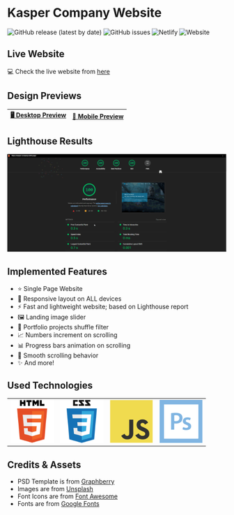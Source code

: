 # Kasper Company Website

![GitHub release (latest by date)](https://img.shields.io/github/v/release/ibrahimelmokhtar/kasper-company) ![GitHub issues](https://img.shields.io/github/issues/ibrahimelmokhtar/kasper-company) ![Netlify](https://img.shields.io/netlify/39df3333-7a06-41b9-97f6-b5d824dcb1b3) ![Website](https://img.shields.io/website?down_message=offline&up_message=online&url=https%3A%2F%2Fkasper-company.netlify.app%2F)

## Live Website

💻 Check the live website from [here](https://kasper-company.netlify.app/)

## Design Previews

| [🖥️ Desktop Preview](.github/preview-desktop.png) | [📱 Mobile Preview](.github/preview-mobile.png) |
| -------------------------------------------------- | ----------------------------------------------- |

## Lighthouse Results

![Lighthouse Report](.github/kasper-company-lighthouse-100.gif)

## Implemented Features

- ⭐ Single Page Website
- 🤖 Responsive layout on ALL devices
- ⚡ Fast and lightweight website; based on Lighthouse report
- 🖼️ Landing image slider
- 🔀 Portfolio projects shuffle filter
- 📈 Numbers increment on scrolling
- 📊 Progress bars animation on scrolling
- 🌱 Smooth scrolling behavior
- ✨ And more!

## Used Technologies

<table>
  <tr>
    <td>
      <img src="https://raw.githubusercontent.com/devicons/devicon/master/icons/html5/html5-original-wordmark.svg" width="100" height="100">
    </td>
    <td>
      <img src="https://raw.githubusercontent.com/devicons/devicon/master/icons/css3/css3-original-wordmark.svg" width="100" height="100">
    </td>
    <td>
      <img src="https://raw.githubusercontent.com/devicons/devicon/master/icons/javascript/javascript-original.svg" width="100" height="100">
    </td>
    <td>
      <img src="https://raw.githubusercontent.com/devicons/devicon/master/icons/photoshop/photoshop-line.svg" width="100" height="100">
    </td>
  </tr>
</table>

## Credits & Assets

- PSD Template is from [Graphberry](https://www.graphberry.com/)
- Images are from [Unsplash](https://unsplash.com/)
- Font Icons are from [Font Awesome](https://fontawesome.com/)
- Fonts are from [Google Fonts](https://fonts.google.com/)
